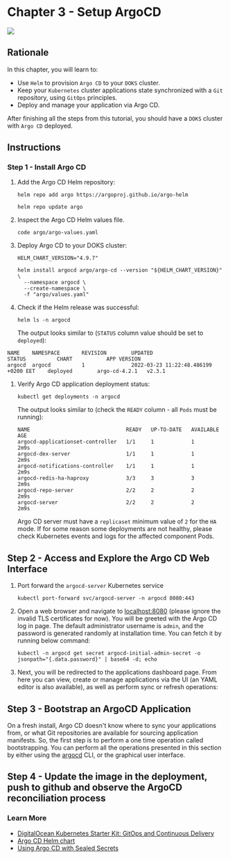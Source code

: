 # Chapter 3 - Setup ArgoCD

![](https://raw.githubusercontent.com/digitalocean/Kubernetes-Starter-Kit-Developers/main/15-continuous-delivery-using-gitops/assets/images/argocd_overview.png)

## Rationale 
In this chapter, you will learn to:

- Use `Helm` to provision `Argo CD` to your `DOKS` cluster.
- Keep your `Kubernetes` cluster applications state synchronized with a `Git` repository, using `GitOps` principles.
- Deploy and manage your application via Argo CD.

After finishing all the steps from this tutorial, you should have a `DOKS` cluster with `Argo CD` deployed. 

## Instructions
### Step 1 - Install Argo CD
1. Add the Argo CD Helm repository:
    ```shell
    helm repo add argo https://argoproj.github.io/argo-helm

    helm repo update argo 
    ```
1. Inspect the Argo CD Helm values file.
    ```shell
    code argo/argo-values.yaml
    ```
1. Deploy Argo CD to your DOKS cluster:
    ```shell
    HELM_CHART_VERSION="4.9.7"

    helm install argocd argo/argo-cd --version "${HELM_CHART_VERSION}" \
      --namespace argocd \
      --create-namespace \
      -f "argo/values.yaml"
    ```
1. Check if the Helm release was successful:
    ```shell
    helm ls -n argocd
    ```
    The output looks similar to (`STATUS` column value should be set to `deployed`):
  ```text
  NAME    NAMESPACE       REVISION        UPDATED                                 STATUS          CHART           APP VERSION
  argocd  argocd          1               2022-03-23 11:22:48.486199 +0200 EET    deployed        argo-cd-4.2.1   v2.3.1
  ```
1. Verify Argo CD application deployment status:
    ```shell
    kubectl get deployments -n argocd
    ```
    The output looks similar to (check the `READY` column - all `Pods` must be running):
    ```text
    NAME                               READY   UP-TO-DATE   AVAILABLE   AGE
    argocd-applicationset-controller   1/1     1            1           2m9s
    argocd-dex-server                  1/1     1            1           2m9s
    argocd-notifications-controller    1/1     1            1           2m9s
    argocd-redis-ha-haproxy            3/3     3            3           2m9s
    argocd-repo-server                 2/2     2            2           2m9s
    argocd-server                      2/2     2            2           2m9s
    ```
    Argo CD server must have a `replicaset` minimum value of `2` for the `HA` mode. If for some reason some deployments are not healthy, please check Kubernetes events and logs for the affected component Pods.

## Step 2 - Access and Explore the Argo CD Web Interface
1. Port forward the `argocd-server` Kubernetes service
    ```shell
    kubectl port-forward svc/argocd-server -n argocd 8080:443
    ```
1. Open a web browser and navigate to [localhost:8080](http://localhost:8080) (please ignore the invalid TLS certificates for now). You will be greeted with the Argo CD log in page. The default administrator username is `admin`, and the password is generated randomly at installation time. You can fetch it by running below command:
    ```shell
    kubectl -n argocd get secret argocd-initial-admin-secret -o jsonpath="{.data.password}" | base64 -d; echo
    ```
1. Next, you will be redirected to the applications dashboard page. From here you can view, create or manage applications via the UI (an YAML editor is also available), as well as perform sync or refresh operations:

## Step 3 - Bootstrap an ArgoCD Application

On a fresh install, Argo CD doesn't know where to sync your applications from, or what Git repositories are available for sourcing application manifests. So, the first step is to perform a one time operation called bootstrapping. You can perform all the operations presented in this section by either using the [argocd](https://argo-cd.readthedocs.io/en/stable/cli_installation) CLI, or the graphical user interface.

## Step 4 -  Update the image in the deployment, push to github and observe the ArgoCD reconciliation process

### Learn More
- [DigitalOcean Kubernetes Starter Kit: GitOps and Continuous Delivery](https://github.com/digitalocean/Kubernetes-Starter-Kit-Developers/tree/main/15-continuous-delivery-using-gitops)
- [Argo CD Helm chart](https://github.com/argoproj/argo-helm/tree/master/charts/argo-cd) 
- [Using Argo CD with Sealed Secrets](https://utkuozdemir.org/blog/argocd-helm-secrets)